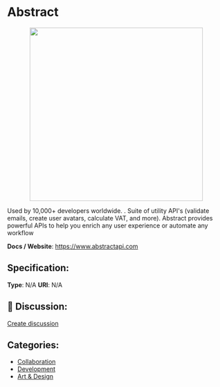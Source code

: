 # Abstract
<p align="center">
    <img width="400" src="https://raw.githubusercontent.com/apis-list/apis-list/apis/abstract/logo_256x256.png" />
</p>

Used by 10,000+ developers worldwide. . Suite of utility API's (validate emails, create user avatars, calculate VAT, and more). Abstract provides powerful APIs to help you enrich any user experience or automate any workflow

**Docs / Website**: https://www.abstractapi.com

## Specification:
**Type**:  N/A 
**URI**:  N/A 

## 💬 Discussion:
[Create discussion](link)

## Categories:
- [Collaboration](https://github.com/apis-list/apis-list#collaboration)
- [Development](https://github.com/apis-list/apis-list#development)
- [Art & Design](https://github.com/apis-list/apis-list#art-and-design)





